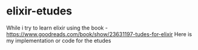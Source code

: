 # elixir-etudes

While i try to learn elixir using the book - https://www.goodreads.com/book/show/23631197-tudes-for-elixir
Here is my implementation or code for the etudes
